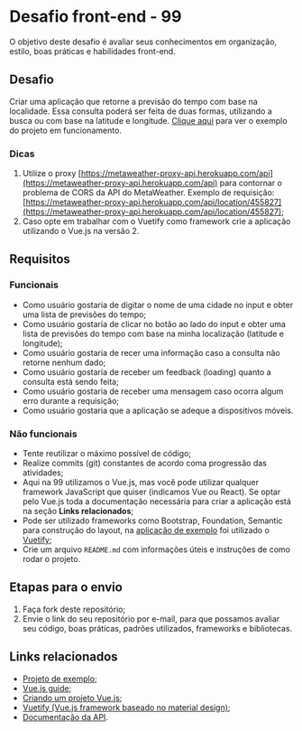 # Desafio front-end - 99

O objetivo deste desafio é avaliar seus conhecimentos em organização, estilo, boas práticas e habilidades front-end.

## Desafio
Criar uma aplicação que retorne a previsão do tempo com base na localidade. Essa consulta poderá ser feita de duas formas, utilizando a busca ou com base na latitude e longitude. [Clique aqui](https://metaweather-app.herokuapp.com) para ver o exemplo do projeto em funcionamento.

### Dicas
1. Utilize o proxy [https://metaweather-proxy-api.herokuapp.com/api](https://metaweather-proxy-api.herokuapp.com/api) para contornar o problema de CORS da API do MetaWeather. Exemplo de requisição: [https://metaweather-proxy-api.herokuapp.com/api/location/455827](https://metaweather-proxy-api.herokuapp.com/api/location/455827);
1. Caso opte em trabalhar com o Vuetify como framework crie a aplicação utilizando o Vue.js na versão 2.

## Requisitos

### Funcionais
- Como usuário gostaria de digitar o nome de uma cidade no input e obter uma lista de previsões do tempo;
- Como usuário gostaria de clicar no botão ao lado do input e obter uma lista de previsões do tempo com base na minha localização (latitude e longitude);
- Como usuário gostaria de recer uma informação caso a consulta não retorne nenhum dado;
- Como usuário gostaria de receber um feedback (loading) quanto a consulta está sendo feita;
- Como usuário gostaria de receber uma mensagem caso ocorra algum erro durante a requisição;
- Como usuário gostaria que a aplicação se adeque a dispositivos móveis.

### Não funcionais
- Tente reutilizar o máximo possível de código;
- Realize commits (git) constantes de acordo coma progressão das atividades;
- Aqui na 99 utilizamos o Vue.js, mas você pode utilizar qualquer framework JavaScript que quiser (indicamos Vue ou React). Se optar pelo Vue.js toda a documentação necessária para criar a aplicação está na seção **Links relacionados**;
- Pode ser utilizado frameworks como Bootstrap, Foundation, Semantic para construção do layout, na [aplicação de exemplo](https://metaweather-app.herokuapp.com/) foi utilizado o [Vuetify](https://vuetifyjs.com/en/getting-started/installation);
- Crie um arquivo `README.md` com informações úteis e instruções de como rodar o projeto.

## Etapas para o envio
1. Faça fork deste repositório;
1. Envie o link do seu repositório por e-mail, para que possamos avaliar seu código, boas práticas, padrões utilizados, frameworks e bibliotecas.

## Links relacionados
- [Projeto de exemplo](https://metaweather-app.herokuapp.com);
- [Vue.js guide](https://vuejs.org/v2/guide);
- [Criando um projeto Vue.js](https://cli.vuejs.org/guide/creating-a-project.html);
- [Vuetify (Vue.js framework baseado no material design)](https://vuetifyjs.com/en/getting-started/installation);
- [Documentação da API](https://www.metaweather.com/api).
